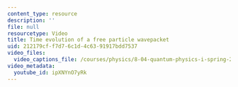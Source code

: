```yaml
---
content_type: resource
description: ''
file: null
resourcetype: Video
title: Time evolution of a free particle wavepacket
uid: 212179cf-f7d7-6c1d-4c63-91917bdd7537
video_files:
  video_captions_file: /courses/physics/8-04-quantum-physics-i-spring-2016/video-lectures/part-1/time-evolution-of-a-free-particle-wavepacket/ipXNYnO7yRk.vtt
video_metadata:
  youtube_id: ipXNYnO7yRk
---
```

